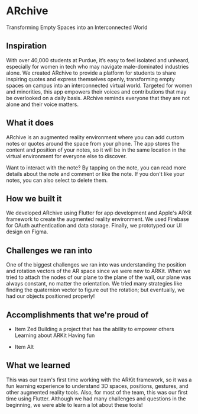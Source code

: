 # ARchive

Transforming Empty Spaces into an Interconnected World

## Inspiration

With over 40,000 students at Purdue, it’s easy to feel isolated and unheard, especially for women in tech who may navigate male-dominated industries alone. We created ARchive to provide a platform for students to share inspiring quotes and express themselves openly, transforming empty spaces on campus into an interconnected virtual world. Targeted for women and minorities, this app empowers their voices and contributions that may be overlooked on a daily basis. ARchive reminds everyone that they are not alone and their voice matters.

## What it does

ARchive is an augmented reality environment where you can add custom notes or quotes around the space from your phone. The app stores the content and position of your notes, so it will be in the same location in the virtual environment for everyone else to discover.

Want to interact with the note? By tapping on the note, you can read more details about the note and comment or like the note. If you don't like your notes, you can also select to delete them.

## How we built it

We developed ARchive using Flutter for app development and Apple's ARKit framework to create the augmented reality environment. We used Firebase for OAuth authentication and data storage. Finally, we prototyped our UI design on Figma.

## Challenges we ran into

One of the biggest challenges we ran into was understanding the position and rotation vectors of the AR space since we were new to ARKit. When we tried to attach the nodes of our plane to the plane of the wall, our plane was always constant, no matter the orientation. We tried many strategies like finding the quaternion vector to figure out the rotation; but eventually, we had our objects positioned properly!

## Accomplishments that we're proud of

- Item Zed
    Building a project that has the ability to empower others
    Learning about ARKit
    Having fun
* Item Alt

## What we learned

This was our team's first time working with the ARKit framework, so it was a fun learning experience to understand 3D spaces, positions, gestures, and other augmented reality tools. Also, for most of the team, this was our first time using Flutter. Although we had many challenges and questions in the beginning, we were able to learn a lot about these tools!
